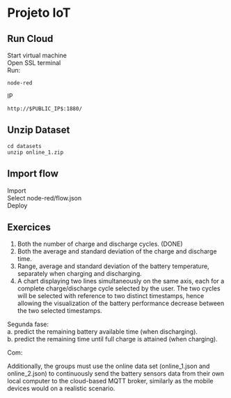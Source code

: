 # Projeto IoT

## Run Cloud

Start virtual machine  
Open SSL terminal  
Run:
```
node-red
```
IP
```
http://$PUBLIC_IP$:1880/
```
## Unzip Dataset

```
cd datasets
unzip online_1.zip
```


## Import flow

Import  
Select node-red/flow.json  
Deploy  

## Exercices

1. Both the number of charge and discharge cycles. (DONE)
2. Both the average and standard deviation of the charge and discharge time.
3. Range, average and standard deviation of the battery temperature, separately
   when charging and discharging.
4. A chart displaying two lines simultaneously on the same axis, each for a complete
   charge/discharge cycle selected by the user. The two cycles will be selected with
   reference to two distinct timestamps, hence allowing the visualization of the
   battery performance decrease between the two selected timestamps.
   
 Segunda fase:  
   a. predict the remaining battery available time (when discharging).  
   b. predict the remaining time until full charge is attained (when charging).
   
Com:  
   
Additionally, the groups must use the online data set (online_1.json and
   online_2.json) to continuously send the battery sensors data from their own local
   computer to the cloud-based MQTT broker, similarly as the mobile devices would on
   a realistic scenario.
